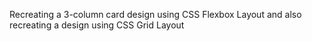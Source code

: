 Recreating a 3-column card design using CSS Flexbox  Layout
and also recreating a design using CSS Grid Layout  

